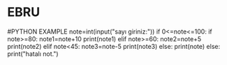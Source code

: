 # EBRU
#PYTHON EXAMPLE
note=int(input("sayı giriniz:"))
if 0<=note<=100:
    if note>=80:
        note1=note+10
        print(note1)
    elif note>=60:
        note2=note+5
        print(note2)
    elif note<45:
        note3=note-5
        print(note3)
    else:
        print(note)
else:
    print("hatalı not.")
